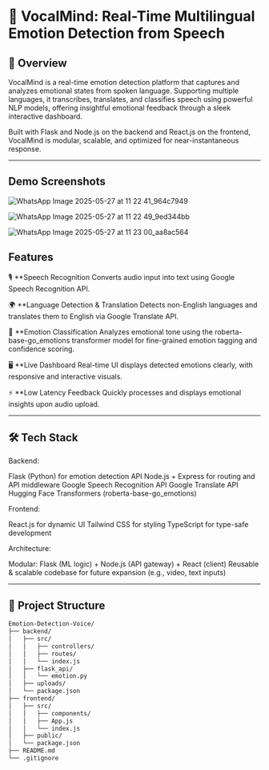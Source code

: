 # 🎤 VocalMind: Real-Time Multilingual Emotion Detection from Speech
## 📌 Overview
VocalMind is a real-time emotion detection platform that captures and analyzes emotional states from spoken language. Supporting multiple languages, it transcribes, translates, and classifies speech using powerful NLP models, offering insightful emotional feedback through a sleek interactive dashboard.

Built with Flask and Node.js on the backend and React.js on the frontend, VocalMind is modular, scalable, and optimized for near-instantaneous response.

---
## Demo Screenshots

![WhatsApp Image 2025-05-27 at 11 22 41_964c7949](https://github.com/user-attachments/assets/b89c7a16-c565-486f-8fc6-6e5bd711b636)

![WhatsApp Image 2025-05-27 at 11 22 49_9ed344bb](https://github.com/user-attachments/assets/b36ef351-10f7-40b2-a75a-c853a2b74ca1)

![WhatsApp Image 2025-05-27 at 11 23 00_aa8ac564](https://github.com/user-attachments/assets/aa77d34e-643c-4ac2-bdd8-9357365f0041)



## Features
🎙 **Speech Recognition
Converts audio input into text using Google Speech Recognition API.

🌍 **Language Detection & Translation
Detects non-English languages and translates them to English via Google Translate API.

🤖 **Emotion Classification
Analyzes emotional tone using the roberta-base-go_emotions transformer model for fine-grained emotion tagging and confidence scoring.

🖥 **Live Dashboard
Real-time UI displays detected emotions clearly, with responsive and interactive visuals.

⚡ **Low Latency Feedback
Quickly processes and displays emotional insights upon audio upload.



---

## 🛠 Tech Stack
Backend:

Flask (Python) for emotion detection API
Node.js + Express for routing and API middleware
Google Speech Recognition API
Google Translate API
Hugging Face Transformers (roberta-base-go_emotions)

Frontend:

React.js for dynamic UI
Tailwind CSS for styling
TypeScript for type-safe development

Architecture:

Modular: Flask (ML logic) + Node.js (API gateway) + React (client)
Reusable & scalable codebase for future expansion (e.g., video, text inputs)

---

## 📁 Project Structure
```bash
Emotion-Detection-Voice/
├── backend/
│   ├── src/
│   │   ├── controllers/
│   │   ├── routes/
│   │   └── index.js
│   ├── flask_api/
│   │   └── emotion.py
│   ├── uploads/
│   └── package.json
├── frontend/
│   ├── src/
│   │   ├── components/
│   │   ├── App.js
│   │   └── index.js
│   ├── public/
│   └── package.json
├── README.md
└── .gitignore

